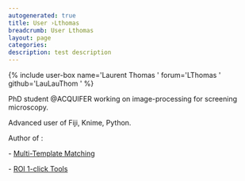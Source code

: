 ```yaml
---
autogenerated: true
title: User ›Lthomas
breadcrumb: User Lthomas
layout: page
categories: 
description: test description
---
```


{% include user-box name='Laurent Thomas ' forum='LThomas ' github='LauLauThom ' %}

PhD student @ACQUIFER working on image-processing for screening microscopy.

Advanced user of Fiji, Knime, Python.

Author of :

\- [Multi-Template Matching](https://imagej.net/Multi-Template_Matching)

\- [ROI 1-click Tools](https://imagej.net/Roi_1-click_tools)
